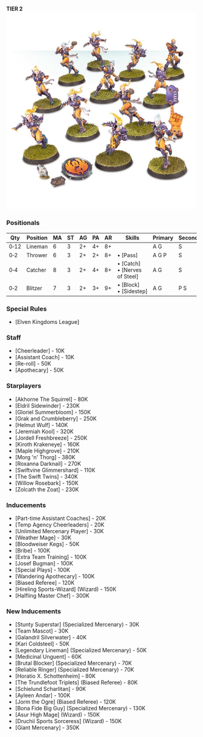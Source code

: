 ﻿**TIER 2**
![](../media/teams/ElfheimEaglesTeam01.jpg)

### Positionals

| Qty  | Position | MA | ST | AG | PA  | AR | Skills                        | Primary | Secondary | Cost |
| ---- | -------- | - | - | -- | -- | -- | ----------------------------- | ------- | --------- | ---- |
| 0‑12 | Lineman  | 6 | 3 | 2+ | 4+ | 8+ |                               | A G    | S         | 60K  |
| 0‑2  | Thrower  | 6 | 3 | 2+ | 2+ | 8+ | • [Pass]                        | A G P   | S         | 75K  |
| 0‑4  | Catcher  | 8 | 3 | 2+ | 4+ | 8+ | • [Catch]<br /> • [Nerves of Steel] | A G     | S         | 100K |
| 0‑2  | Blitzer  | 7 | 3 | 2+ | 3+ | 9+ | • [Block]<br /> • [Sidestep]       | A G     | P S       | 115K |

### Special Rules

* [Elven Kingdoms League]

### Staff

* [Cheerleader] - 10K
* [Assistant Coach] - 10K
* [Re-roll] - 50K
* [Apothecary]  - 50K

### Starplayers

* [Akhorne The Squirrel] - 80K
* [Eldril Sidewinder] - 230K
* [Gloriel Summerbloom] - 150K
* [Grak and Crumbleberry] - 250K
* [Helmut Wulf] - 140K
* [Jeremiah Kool] - 320K
* [Jordell Freshbreeze] - 250K
* [Kiroth Krakeneye] - 160K
* [Maple Highgrove] - 210K
* [Morg 'n' Thorg] - 380K
* [Roxanna Darknail] - 270K
* [Swiftvine Glimmershard] - 110K
* [The Swift Twins] - 340K
* [Willow Rosebark] - 150K
* [Zolcath the Zoat] - 230K

### Inducements

* [Part-time Assistant Coaches] - 20K
* [Temp Agency Cheerleaders] - 20K
* [Unlimited Mercenary Player] - 30K
* [Weather Mage] - 30K
* [Bloodweiser Kegs] - 50K
* [Bribe] - 100K
* [Extra Team Training] - 100K
* [Josef Bugman] - 100K
* [Special Plays] - 100K
* [Wandering Apothecary] - 100K
* [Biased Referee] - 120K
* [Hireling Sports-Wizard] (Wizard) - 150K
* [Halfling Master Chef] - 300K

### New Inducements

* [Stunty Superstar] (Specialized Mercenary) - 30K
* [Team Mascot] - 30K
* [Galandril Silverwater] - 40K
* [Kari Coldsteel] - 50K
* [Legendary Lineman] (Specialized Mercenary) - 50K
* [Medicinal Unguent] - 60K
* [Brutal Blocker] (Specialized Mercenary) - 70K
* [Reliable Ringer] (Specialized Mercenary) - 70K
* [Horatio X. Schottenheim] - 80K
* [The Trundlefoot Triplets] (Biased Referee) - 80K
* [Schielund Scharlitan] - 90K
* [Ayleen Andar] - 100K
* [Jorm the Ogre] (Biased Referee) - 120K
* [Bona Fide Big Guy] (Specialized Mercenary) - 130K
* [Asur High Mage] (Wizard) - 150K
* [Druchii Sports Sorceress] (Wizard) - 150K
* [Giant Mercenary] - 350K
